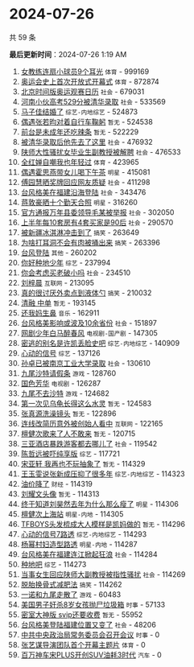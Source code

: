 # 2024-07-26

共 59 条


<!-- BEGIN -->

**最后更新时间**：2024-07-26 1:19 AM
1. [女教练连扇小球员9个耳光](https://m.weibo.cn/search?containerid=100103type%3D1%26t%3D10%26q%3D%23%E5%A5%B3%E6%95%99%E7%BB%83%E8%BF%9E%E6%89%87%E5%B0%8F%E7%90%83%E5%91%989%E4%B8%AA%E8%80%B3%E5%85%89%23&stream_entry_id=31&isnewpage=1&extparam=seat%3D1%26flag%3D2%26filter_type%3Drealtimehot%26c_type%3D31%26lcate%3D5001%26band_rank%3D1%26realpos%3D1%26dgr%3D0%26pos%3D0%26stream_entry_id%3D31%26cate%3D5001%26q%3D%2523%25E5%25A5%25B3%25E6%2595%2599%25E7%25BB%2583%25E8%25BF%259E%25E6%2589%2587%25E5%25B0%258F%25E7%2590%2583%25E5%2591%25989%25E4%25B8%25AA%25E8%2580%25B3%25E5%2585%2589%2523%26display_time%3D1721924786%26pre_seqid%3D172192478695102318175) `体育` - 999169
2. [奥运会史上首次开放式开幕式](https://m.weibo.cn/search?containerid=100103type%3D1%26t%3D10%26q%3D%23%E5%A5%A5%E8%BF%90%E4%BC%9A%E5%8F%B2%E4%B8%8A%E9%A6%96%E6%AC%A1%E5%BC%80%E6%94%BE%E5%BC%8F%E5%BC%80%E5%B9%95%E5%BC%8F%23&stream_entry_id=31&isnewpage=1&extparam=seat%3D1%26flag%3D1%26filter_type%3Drealtimehot%26c_type%3D31%26lcate%3D5001%26band_rank%3D2%26realpos%3D2%26dgr%3D0%26pos%3D1%26stream_entry_id%3D31%26cate%3D5001%26q%3D%2523%25E5%25A5%25A5%25E8%25BF%2590%25E4%25BC%259A%25E5%258F%25B2%25E4%25B8%258A%25E9%25A6%2596%25E6%25AC%25A1%25E5%25BC%2580%25E6%2594%25BE%25E5%25BC%258F%25E5%25BC%2580%25E5%25B9%2595%25E5%25BC%258F%2523%26display_time%3D1721924786%26pre_seqid%3D172192478695102318175) `体育` - 872874
3. [北京时间版奥运观赛日历](https://m.weibo.cn/search?containerid=100103type%3D1%26t%3D10%26q%3D%23%E5%8C%97%E4%BA%AC%E6%97%B6%E9%97%B4%E7%89%88%E5%A5%A5%E8%BF%90%E8%A7%82%E8%B5%9B%E6%97%A5%E5%8E%86%23&stream_entry_id=31&isnewpage=1&extparam=seat%3D1%26flag%3D0%26filter_type%3Drealtimehot%26c_type%3D31%26lcate%3D5001%26band_rank%3D3%26realpos%3D3%26dgr%3D0%26pos%3D2%26stream_entry_id%3D31%26cate%3D5001%26q%3D%2523%25E5%258C%2597%25E4%25BA%25AC%25E6%2597%25B6%25E9%2597%25B4%25E7%2589%2588%25E5%25A5%25A5%25E8%25BF%2590%25E8%25A7%2582%25E8%25B5%259B%25E6%2597%25A5%25E5%258E%2586%2523%26display_time%3D1721924786%26pre_seqid%3D172192478695102318175) `社会` - 679031
4. [河南小伙高考529分被清华录取](https://m.weibo.cn/search?containerid=100103type%3D1%26t%3D10%26q%3D%23%E6%B2%B3%E5%8D%97%E5%B0%8F%E4%BC%99%E9%AB%98%E8%80%83529%E5%88%86%E8%A2%AB%E6%B8%85%E5%8D%8E%E5%BD%95%E5%8F%96%23&stream_entry_id=31&isnewpage=1&extparam=seat%3D1%26flag%3D32768%26filter_type%3Drealtimehot%26c_type%3D31%26lcate%3D5001%26band_rank%3D4%26realpos%3D4%26dgr%3D0%26pos%3D4%26stream_entry_id%3D31%26cate%3D5001%26q%3D%2523%25E6%25B2%25B3%25E5%258D%2597%25E5%25B0%258F%25E4%25BC%2599%25E9%25AB%2598%25E8%2580%2583529%25E5%2588%2586%25E8%25A2%25AB%25E6%25B8%2585%25E5%258D%258E%25E5%25BD%2595%25E5%258F%2596%2523%26display_time%3D1721924786%26pre_seqid%3D172192478695102318175) `社会` - 533569
5. [马子佳结婚了](https://m.weibo.cn/search?containerid=100103type%3D1%26t%3D10%26q%3D%23%E9%A9%AC%E5%AD%90%E4%BD%B3%E7%BB%93%E5%A9%9A%E4%BA%86%23&stream_entry_id=31&isnewpage=1&extparam=seat%3D1%26flag%3D2%26filter_type%3Drealtimehot%26c_type%3D31%26lcate%3D5001%26band_rank%3D5%26realpos%3D5%26dgr%3D0%26pos%3D5%26stream_entry_id%3D31%26cate%3D5001%26q%3D%2523%25E9%25A9%25AC%25E5%25AD%2590%25E4%25BD%25B3%25E7%25BB%2593%25E5%25A9%259A%25E4%25BA%2586%2523%26display_time%3D1721924786%26pre_seqid%3D172192478695102318175) `综艺-内地综艺` - 524873
6. [偶遇张若昀对着自行车鞠躬](https://m.weibo.cn/search?containerid=100103type%3D1%26t%3D10%26q%3D%E5%81%B6%E9%81%87%E5%BC%A0%E8%8B%A5%E6%98%80%E5%AF%B9%E7%9D%80%E8%87%AA%E8%A1%8C%E8%BD%A6%E9%9E%A0%E8%BA%AC&stream_entry_id=31&isnewpage=1&extparam=seat%3D1%26flag%3D2%26filter_type%3Drealtimehot%26c_type%3D31%26lcate%3D5001%26band_rank%3D6%26realpos%3D6%26dgr%3D0%26pos%3D6%26stream_entry_id%3D31%26cate%3D5001%26q%3D%25E5%2581%25B6%25E9%2581%2587%25E5%25BC%25A0%25E8%258B%25A5%25E6%2598%2580%25E5%25AF%25B9%25E7%259D%2580%25E8%2587%25AA%25E8%25A1%258C%25E8%25BD%25A6%25E9%259E%25A0%25E8%25BA%25AC%26display_time%3D1721924786%26pre_seqid%3D172192478695102318175) `暂无` - 524538
7. [前台是未成年还吃辣条](https://m.weibo.cn/search?containerid=100103type%3D1%26t%3D10%26q%3D%E5%89%8D%E5%8F%B0%E6%98%AF%E6%9C%AA%E6%88%90%E5%B9%B4%E8%BF%98%E5%90%83%E8%BE%A3%E6%9D%A1&stream_entry_id=31&isnewpage=1&extparam=seat%3D1%26flag%3D2%26filter_type%3Drealtimehot%26c_type%3D31%26lcate%3D5001%26band_rank%3D7%26realpos%3D7%26dgr%3D0%26pos%3D7%26stream_entry_id%3D31%26cate%3D5001%26q%3D%25E5%2589%258D%25E5%258F%25B0%25E6%2598%25AF%25E6%259C%25AA%25E6%2588%2590%25E5%25B9%25B4%25E8%25BF%2598%25E5%2590%2583%25E8%25BE%25A3%25E6%259D%25A1%26display_time%3D1721924786%26pre_seqid%3D172192478695102318175) `暂无` - 522229
8. [被清华录取后他先去了这里](https://m.weibo.cn/search?containerid=100103type%3D1%26t%3D10%26q%3D%23%E8%A2%AB%E6%B8%85%E5%8D%8E%E5%BD%95%E5%8F%96%E5%90%8E%E4%BB%96%E5%85%88%E5%8E%BB%E4%BA%86%E8%BF%99%E9%87%8C%23&stream_entry_id=31&isnewpage=1&extparam=seat%3D1%26flag%3D0%26filter_type%3Drealtimehot%26c_type%3D31%26lcate%3D5001%26band_rank%3D8%26realpos%3D8%26dgr%3D0%26pos%3D8%26stream_entry_id%3D31%26cate%3D5001%26q%3D%2523%25E8%25A2%25AB%25E6%25B8%2585%25E5%258D%258E%25E5%25BD%2595%25E5%258F%2596%25E5%2590%258E%25E4%25BB%2596%25E5%2585%2588%25E5%258E%25BB%25E4%25BA%2586%25E8%25BF%2599%25E9%2587%258C%2523%26display_time%3D1721924786%26pre_seqid%3D172192478695102318175) `社会` - 476932
9. [陕师大性骚扰女毕业生副教授被解聘](https://m.weibo.cn/search?containerid=100103type%3D1%26t%3D10%26q%3D%23%E9%99%95%E5%B8%88%E5%A4%A7%E6%80%A7%E9%AA%9A%E6%89%B0%E5%A5%B3%E6%AF%95%E4%B8%9A%E7%94%9F%E5%89%AF%E6%95%99%E6%8E%88%E8%A2%AB%E8%A7%A3%E8%81%98%23&stream_entry_id=31&isnewpage=1&extparam=seat%3D1%26flag%3D1%26filter_type%3Drealtimehot%26c_type%3D31%26lcate%3D5001%26band_rank%3D10%26realpos%3D10%26dgr%3D0%26pos%3D10%26stream_entry_id%3D31%26cate%3D5001%26q%3D%2523%25E9%2599%2595%25E5%25B8%2588%25E5%25A4%25A7%25E6%2580%25A7%25E9%25AA%259A%25E6%2589%25B0%25E5%25A5%25B3%25E6%25AF%2595%25E4%25B8%259A%25E7%2594%259F%25E5%2589%25AF%25E6%2595%2599%25E6%258E%2588%25E8%25A2%25AB%25E8%25A7%25A3%25E8%2581%2598%2523%26display_time%3D1721924786%26pre_seqid%3D172192478695102318175) `社会` - 476533
10. [全红婵自嘲我也年轻过](https://m.weibo.cn/search?containerid=100103type%3D1%26t%3D10%26q%3D%23%E5%85%A8%E7%BA%A2%E5%A9%B5%E8%87%AA%E5%98%B2%E6%88%91%E4%B9%9F%E5%B9%B4%E8%BD%BB%E8%BF%87%23&stream_entry_id=31&isnewpage=1&extparam=seat%3D1%26flag%3D1%26filter_type%3Drealtimehot%26c_type%3D31%26lcate%3D5001%26band_rank%3D22%26realpos%3D22%26dgr%3D0%26pos%3D22%26stream_entry_id%3D31%26cate%3D5001%26q%3D%2523%25E5%2585%25A8%25E7%25BA%25A2%25E5%25A9%25B5%25E8%2587%25AA%25E5%2598%25B2%25E6%2588%2591%25E4%25B9%259F%25E5%25B9%25B4%25E8%25BD%25BB%25E8%25BF%2587%2523%26display_time%3D1721924786%26pre_seqid%3D172192478695102318175) `体育` - 423965
11. [偶遇霍思燕带女儿喝下午茶](https://m.weibo.cn/search?containerid=100103type%3D1%26t%3D10%26q%3D%23%E5%81%B6%E9%81%87%E9%9C%8D%E6%80%9D%E7%87%95%E5%B8%A6%E5%A5%B3%E5%84%BF%E5%96%9D%E4%B8%8B%E5%8D%88%E8%8C%B6%23&stream_entry_id=31&isnewpage=1&extparam=seat%3D1%26flag%3D2%26filter_type%3Drealtimehot%26c_type%3D31%26lcate%3D5001%26band_rank%3D9%26realpos%3D9%26dgr%3D0%26pos%3D9%26stream_entry_id%3D31%26cate%3D5001%26q%3D%2523%25E5%2581%25B6%25E9%2581%2587%25E9%259C%258D%25E6%2580%259D%25E7%2587%2595%25E5%25B8%25A6%25E5%25A5%25B3%25E5%2584%25BF%25E5%2596%259D%25E4%25B8%258B%25E5%258D%2588%25E8%258C%25B6%2523%26display_time%3D1721924786%26pre_seqid%3D172192478695102318175) `明星` - 415081
12. [傅园慧晒奖牌回应网友质疑](https://m.weibo.cn/search?containerid=100103type%3D1%26t%3D10%26q%3D%23%E5%82%85%E5%9B%AD%E6%85%A7%E6%99%92%E5%A5%96%E7%89%8C%E5%9B%9E%E5%BA%94%E7%BD%91%E5%8F%8B%E8%B4%A8%E7%96%91%23&stream_entry_id=31&isnewpage=1&extparam=seat%3D1%26flag%3D1%26filter_type%3Drealtimehot%26c_type%3D31%26lcate%3D5001%26band_rank%3D11%26realpos%3D11%26dgr%3D0%26pos%3D11%26stream_entry_id%3D31%26cate%3D5001%26q%3D%2523%25E5%2582%2585%25E5%259B%25AD%25E6%2585%25A7%25E6%2599%2592%25E5%25A5%2596%25E7%2589%258C%25E5%259B%259E%25E5%25BA%2594%25E7%25BD%2591%25E5%258F%258B%25E8%25B4%25A8%25E7%2596%2591%2523%26display_time%3D1721924786%26pre_seqid%3D172192478695102318175) `社会` - 411298
13. [台风格美在福建沿海登陆](https://m.weibo.cn/search?containerid=100103type%3D1%26t%3D10%26q%3D%23%E5%8F%B0%E9%A3%8E%E6%A0%BC%E7%BE%8E%E5%9C%A8%E7%A6%8F%E5%BB%BA%E6%B2%BF%E6%B5%B7%E7%99%BB%E9%99%86%23&stream_entry_id=31&isnewpage=1&extparam=seat%3D1%26flag%3D0%26filter_type%3Drealtimehot%26c_type%3D31%26lcate%3D5001%26band_rank%3D12%26realpos%3D12%26dgr%3D0%26pos%3D12%26stream_entry_id%3D31%26cate%3D5001%26q%3D%2523%25E5%258F%25B0%25E9%25A3%258E%25E6%25A0%25BC%25E7%25BE%258E%25E5%259C%25A8%25E7%25A6%258F%25E5%25BB%25BA%25E6%25B2%25BF%25E6%25B5%25B7%25E7%2599%25BB%25E9%2599%2586%2523%26display_time%3D1721924786%26pre_seqid%3D172192478695102318175) `社会` - 343476
14. [蒋敦豪晒十个勤天合照](https://m.weibo.cn/search?containerid=100103type%3D1%26t%3D10%26q%3D%23%E8%92%8B%E6%95%A6%E8%B1%AA%E6%99%92%E5%8D%81%E4%B8%AA%E5%8B%A4%E5%A4%A9%E5%90%88%E7%85%A7%23&stream_entry_id=31&isnewpage=1&extparam=seat%3D1%26flag%3D1%26filter_type%3Drealtimehot%26c_type%3D31%26lcate%3D5001%26band_rank%3D13%26realpos%3D13%26dgr%3D0%26pos%3D13%26stream_entry_id%3D31%26cate%3D5001%26q%3D%2523%25E8%2592%258B%25E6%2595%25A6%25E8%25B1%25AA%25E6%2599%2592%25E5%258D%2581%25E4%25B8%25AA%25E5%258B%25A4%25E5%25A4%25A9%25E5%2590%2588%25E7%2585%25A7%2523%26display_time%3D1721924786%26pre_seqid%3D172192478695102318175) `明星` - 316260
15. [官方通报万年县委领导毛某被举报](https://m.weibo.cn/search?containerid=100103type%3D1%26t%3D10%26q%3D%23%E5%AE%98%E6%96%B9%E9%80%9A%E6%8A%A5%E4%B8%87%E5%B9%B4%E5%8E%BF%E5%A7%94%E9%A2%86%E5%AF%BC%E6%AF%9B%E6%9F%90%E8%A2%AB%E4%B8%BE%E6%8A%A5%23&stream_entry_id=31&isnewpage=1&extparam=seat%3D1%26flag%3D1%26filter_type%3Drealtimehot%26c_type%3D31%26lcate%3D5001%26band_rank%3D19%26realpos%3D19%26dgr%3D0%26pos%3D19%26stream_entry_id%3D31%26cate%3D5001%26q%3D%2523%25E5%25AE%2598%25E6%2596%25B9%25E9%2580%259A%25E6%258A%25A5%25E4%25B8%2587%25E5%25B9%25B4%25E5%258E%25BF%25E5%25A7%2594%25E9%25A2%2586%25E5%25AF%25BC%25E6%25AF%259B%25E6%259F%2590%25E8%25A2%25AB%25E4%25B8%25BE%25E6%258A%25A5%2523%26display_time%3D1721924786%26pre_seqid%3D172192478695102318175) `社会` - 302050
16. [上半年每10套房有4套买家是90后](https://m.weibo.cn/search?containerid=100103type%3D1%26t%3D10%26q%3D%23%E4%B8%8A%E5%8D%8A%E5%B9%B4%E6%AF%8F10%E5%A5%97%E6%88%BF%E6%9C%894%E5%A5%97%E4%B9%B0%E5%AE%B6%E6%98%AF90%E5%90%8E%23&stream_entry_id=31&isnewpage=1&extparam=seat%3D1%26flag%3D0%26filter_type%3Drealtimehot%26c_type%3D31%26lcate%3D5001%26band_rank%3D14%26realpos%3D14%26dgr%3D0%26pos%3D14%26stream_entry_id%3D31%26cate%3D5001%26q%3D%2523%25E4%25B8%258A%25E5%258D%258A%25E5%25B9%25B4%25E6%25AF%258F10%25E5%25A5%2597%25E6%2588%25BF%25E6%259C%25894%25E5%25A5%2597%25E4%25B9%25B0%25E5%25AE%25B6%25E6%2598%25AF90%25E5%2590%258E%2523%26display_time%3D1721924786%26pre_seqid%3D172192478695102318175) `社会` - 290570
17. [被新疆冰淇淋冲击到了](https://m.weibo.cn/search?containerid=100103type%3D1%26t%3D10%26q%3D%23%E8%A2%AB%E6%96%B0%E7%96%86%E5%86%B0%E6%B7%87%E6%B7%8B%E5%86%B2%E5%87%BB%E5%88%B0%E4%BA%86%23&stream_entry_id=31&isnewpage=1&extparam=seat%3D1%26flag%3D1%26filter_type%3Drealtimehot%26c_type%3D31%26lcate%3D5001%26band_rank%3D15%26realpos%3D15%26dgr%3D0%26pos%3D15%26stream_entry_id%3D31%26cate%3D5001%26q%3D%2523%25E8%25A2%25AB%25E6%2596%25B0%25E7%2596%2586%25E5%2586%25B0%25E6%25B7%2587%25E6%25B7%258B%25E5%2586%25B2%25E5%2587%25BB%25E5%2588%25B0%25E4%25BA%2586%2523%26display_time%3D1721924786%26pre_seqid%3D172192478695102318175) `搞笑` - 263649
18. [为啥打耳洞不会有肉被捅出来](https://m.weibo.cn/search?containerid=100103type%3D1%26t%3D10%26q%3D%23%E4%B8%BA%E5%95%A5%E6%89%93%E8%80%B3%E6%B4%9E%E4%B8%8D%E4%BC%9A%E6%9C%89%E8%82%89%E8%A2%AB%E6%8D%85%E5%87%BA%E6%9D%A5%23&stream_entry_id=31&isnewpage=1&extparam=seat%3D1%26flag%3D0%26filter_type%3Drealtimehot%26c_type%3D31%26lcate%3D5001%26band_rank%3D16%26realpos%3D16%26dgr%3D0%26pos%3D16%26stream_entry_id%3D31%26cate%3D5001%26q%3D%2523%25E4%25B8%25BA%25E5%2595%25A5%25E6%2589%2593%25E8%2580%25B3%25E6%25B4%259E%25E4%25B8%258D%25E4%25BC%259A%25E6%259C%2589%25E8%2582%2589%25E8%25A2%25AB%25E6%258D%2585%25E5%2587%25BA%25E6%259D%25A5%2523%26display_time%3D1721924786%26pre_seqid%3D172192478695102318175) `搞笑` - 263396
19. [台风登陆](https://m.weibo.cn/search?containerid=100103type%3D1%26t%3D10%26q%3D%E5%8F%B0%E9%A3%8E%E7%99%BB%E9%99%86&stream_entry_id=31&isnewpage=1&extparam=seat%3D1%26flag%3D0%26filter_type%3Drealtimehot%26c_type%3D31%26lcate%3D5001%26band_rank%3D17%26realpos%3D17%26dgr%3D0%26pos%3D17%26stream_entry_id%3D31%26cate%3D5001%26q%3D%25E5%258F%25B0%25E9%25A3%258E%25E7%2599%25BB%25E9%2599%2586%26display_time%3D1721924786%26pre_seqid%3D172192478695102318175) `其他` - 260202
20. [你好种地少年](https://m.weibo.cn/search?containerid=100103type%3D1%26t%3D10%26q%3D%23%E4%BD%A0%E5%A5%BD%E7%A7%8D%E5%9C%B0%E5%B0%91%E5%B9%B4%23&stream_entry_id=31&isnewpage=1&extparam=seat%3D1%26flag%3D0%26filter_type%3Drealtimehot%26c_type%3D31%26lcate%3D5001%26band_rank%3D18%26realpos%3D18%26dgr%3D0%26pos%3D18%26stream_entry_id%3D31%26cate%3D5001%26q%3D%2523%25E4%25BD%25A0%25E5%25A5%25BD%25E7%25A7%258D%25E5%259C%25B0%25E5%25B0%2591%25E5%25B9%25B4%2523%26display_time%3D1721924786%26pre_seqid%3D172192478695102318175) `综艺` - 237994
21. [你会考虑买老破小吗](https://m.weibo.cn/search?containerid=100103type%3D1%26t%3D10%26q%3D%23%E4%BD%A0%E4%BC%9A%E8%80%83%E8%99%91%E4%B9%B0%E8%80%81%E7%A0%B4%E5%B0%8F%E5%90%97%23&stream_entry_id=31&isnewpage=1&extparam=seat%3D1%26flag%3D1%26filter_type%3Drealtimehot%26c_type%3D31%26lcate%3D5001%26cate%3D5001%26band_rank%3D10%26dgr%3D0%26pos%3D10%26stream_entry_id%3D31%26realpos%3D10%26q%3D%2523%25E4%25BD%25A0%25E4%25BC%259A%25E8%2580%2583%25E8%2599%2591%25E4%25B9%25B0%25E8%2580%2581%25E7%25A0%25B4%25E5%25B0%258F%25E5%2590%2597%2523%26display_time%3D1721927955%26pre_seqid%3D172192795546703056225) `社会` - 234510
22. [刘梓晨](https://m.weibo.cn/search?containerid=100103type%3D1%26t%3D10%26q%3D%E5%88%98%E6%A2%93%E6%99%A8&stream_entry_id=31&isnewpage=1&extparam=seat%3D1%26flag%3D0%26filter_type%3Drealtimehot%26c_type%3D31%26lcate%3D5001%26band_rank%3D20%26realpos%3D20%26dgr%3D0%26pos%3D20%26stream_entry_id%3D31%26cate%3D5001%26q%3D%25E5%2588%2598%25E6%25A2%2593%25E6%2599%25A8%26display_time%3D1721924786%26pre_seqid%3D172192478695102318175) `互联网` - 213095
23. [真的很讨厌外卖点到液体勺](https://m.weibo.cn/search?containerid=100103type%3D1%26t%3D10%26q%3D%23%E7%9C%9F%E7%9A%84%E5%BE%88%E8%AE%A8%E5%8E%8C%E5%A4%96%E5%8D%96%E7%82%B9%E5%88%B0%E6%B6%B2%E4%BD%93%E5%8B%BA%23&stream_entry_id=31&isnewpage=1&extparam=seat%3D1%26flag%3D0%26filter_type%3Drealtimehot%26c_type%3D31%26lcate%3D5001%26band_rank%3D21%26realpos%3D21%26dgr%3D0%26pos%3D21%26stream_entry_id%3D31%26cate%3D5001%26q%3D%2523%25E7%259C%259F%25E7%259A%2584%25E5%25BE%2588%25E8%25AE%25A8%25E5%258E%258C%25E5%25A4%2596%25E5%258D%2596%25E7%2582%25B9%25E5%2588%25B0%25E6%25B6%25B2%25E4%25BD%2593%25E5%258B%25BA%2523%26display_time%3D1721924786%26pre_seqid%3D172192478695102318175) `搞笑` - 210032
24. [清融 中单](https://m.weibo.cn/search?containerid=100103type%3D1%26t%3D10%26q%3D%E6%B8%85%E8%9E%8D+%E4%B8%AD%E5%8D%95&stream_entry_id=31&isnewpage=1&extparam=seat%3D1%26flag%3D0%26filter_type%3Drealtimehot%26c_type%3D31%26lcate%3D5001%26band_rank%3D23%26realpos%3D23%26dgr%3D0%26pos%3D23%26stream_entry_id%3D31%26cate%3D5001%26q%3D%25E6%25B8%2585%25E8%259E%258D%2520%25E4%25B8%25AD%25E5%258D%2595%26display_time%3D1721924786%26pre_seqid%3D172192478695102318175) `暂无` - 193145
25. [还我妈生鼻](https://m.weibo.cn/search?containerid=100103type%3D1%26t%3D10%26q%3D%23%E8%BF%98%E6%88%91%E5%A6%88%E7%94%9F%E9%BC%BB%23&stream_entry_id=31&isnewpage=1&extparam=seat%3D1%26flag%3D0%26filter_type%3Drealtimehot%26c_type%3D31%26lcate%3D5001%26band_rank%3D24%26realpos%3D24%26dgr%3D0%26pos%3D24%26stream_entry_id%3D31%26cate%3D5001%26q%3D%2523%25E8%25BF%2598%25E6%2588%2591%25E5%25A6%2588%25E7%2594%259F%25E9%25BC%25BB%2523%26display_time%3D1721924786%26pre_seqid%3D172192478695102318175) `音乐` - 162911
26. [台风格美影响或波及10余省份](https://m.weibo.cn/search?containerid=100103type%3D1%26t%3D10%26q%3D%23%E5%8F%B0%E9%A3%8E%E6%A0%BC%E7%BE%8E%E5%BD%B1%E5%93%8D%E6%88%96%E6%B3%A2%E5%8F%8A10%E4%BD%99%E7%9C%81%E4%BB%BD%23&stream_entry_id=31&isnewpage=1&extparam=seat%3D1%26flag%3D0%26filter_type%3Drealtimehot%26c_type%3D31%26lcate%3D5001%26band_rank%3D25%26realpos%3D25%26dgr%3D0%26pos%3D25%26stream_entry_id%3D31%26cate%3D5001%26q%3D%2523%25E5%258F%25B0%25E9%25A3%258E%25E6%25A0%25BC%25E7%25BE%258E%25E5%25BD%25B1%25E5%2593%258D%25E6%2588%2596%25E6%25B3%25A2%25E5%258F%258A10%25E4%25BD%2599%25E7%259C%2581%25E4%25BB%25BD%2523%26display_time%3D1721924786%26pre_seqid%3D172192478695102318175) `社会` - 151897
27. [网剧少年白马醉春风](https://m.weibo.cn/search?containerid=100103type%3D1%26t%3D10%26q%3D%E7%BD%91%E5%89%A7%E5%B0%91%E5%B9%B4%E7%99%BD%E9%A9%AC%E9%86%89%E6%98%A5%E9%A3%8E&stream_entry_id=31&isnewpage=1&extparam=seat%3D1%26flag%3D1%26filter_type%3Drealtimehot%26c_type%3D31%26lcate%3D5001%26band_rank%3D26%26realpos%3D26%26dgr%3D0%26pos%3D26%26stream_entry_id%3D31%26cate%3D5001%26q%3D%25E7%25BD%2591%25E5%2589%25A7%25E5%25B0%2591%25E5%25B9%25B4%25E7%2599%25BD%25E9%25A9%25AC%25E9%2586%2589%25E6%2598%25A5%25E9%25A3%258E%26display_time%3D1721924786%26pre_seqid%3D172192478695102318175) `电视剧-国产剧` - 147305
28. [密逃的别名是许凯丢脸史吧](https://m.weibo.cn/search?containerid=100103type%3D1%26t%3D10%26q%3D%23%E5%AF%86%E9%80%83%E7%9A%84%E5%88%AB%E5%90%8D%E6%98%AF%E8%AE%B8%E5%87%AF%E4%B8%A2%E8%84%B8%E5%8F%B2%E5%90%A7%23&stream_entry_id=31&isnewpage=1&extparam=seat%3D1%26flag%3D1%26filter_type%3Drealtimehot%26c_type%3D31%26lcate%3D5001%26band_rank%3D27%26realpos%3D27%26dgr%3D0%26pos%3D27%26stream_entry_id%3D31%26cate%3D5001%26q%3D%2523%25E5%25AF%2586%25E9%2580%2583%25E7%259A%2584%25E5%2588%25AB%25E5%2590%258D%25E6%2598%25AF%25E8%25AE%25B8%25E5%2587%25AF%25E4%25B8%25A2%25E8%2584%25B8%25E5%258F%25B2%25E5%2590%25A7%2523%26display_time%3D1721924786%26pre_seqid%3D172192478695102318175) `综艺-内地综艺` - 140909
29. [心动的信号](https://m.weibo.cn/search?containerid=100103type%3D1%26t%3D10%26q%3D%E5%BF%83%E5%8A%A8%E7%9A%84%E4%BF%A1%E5%8F%B7&stream_entry_id=31&isnewpage=1&extparam=seat%3D1%26flag%3D0%26filter_type%3Drealtimehot%26c_type%3D31%26lcate%3D5001%26band_rank%3D28%26realpos%3D28%26dgr%3D0%26pos%3D28%26stream_entry_id%3D31%26cate%3D5001%26q%3D%25E5%25BF%2583%25E5%258A%25A8%25E7%259A%2584%25E4%25BF%25A1%25E5%258F%25B7%26display_time%3D1721924786%26pre_seqid%3D172192478695102318175) `综艺` - 137126
30. [孙卓已被南京工业大学录取](https://m.weibo.cn/search?containerid=100103type%3D1%26t%3D10%26q%3D%23%E5%AD%99%E5%8D%93%E5%B7%B2%E8%A2%AB%E5%8D%97%E4%BA%AC%E5%B7%A5%E4%B8%9A%E5%A4%A7%E5%AD%A6%E5%BD%95%E5%8F%96%23&stream_entry_id=31&isnewpage=1&extparam=seat%3D1%26flag%3D0%26filter_type%3Drealtimehot%26c_type%3D31%26lcate%3D5001%26band_rank%3D29%26realpos%3D29%26dgr%3D0%26pos%3D29%26stream_entry_id%3D31%26cate%3D5001%26q%3D%2523%25E5%25AD%2599%25E5%258D%2593%25E5%25B7%25B2%25E8%25A2%25AB%25E5%258D%2597%25E4%25BA%25AC%25E5%25B7%25A5%25E4%25B8%259A%25E5%25A4%25A7%25E5%25AD%25A6%25E5%25BD%2595%25E5%258F%2596%2523%26display_time%3D1721924786%26pre_seqid%3D172192478695102318175) `社会` - 130610
31. [九尾沙特请假条](https://m.weibo.cn/search?containerid=100103type%3D1%26t%3D10%26q%3D%E4%B9%9D%E5%B0%BE%E6%B2%99%E7%89%B9%E8%AF%B7%E5%81%87%E6%9D%A1&stream_entry_id=31&isnewpage=1&extparam=seat%3D1%26flag%3D0%26filter_type%3Drealtimehot%26c_type%3D31%26lcate%3D5001%26band_rank%3D30%26realpos%3D30%26dgr%3D0%26pos%3D30%26stream_entry_id%3D31%26cate%3D5001%26q%3D%25E4%25B9%259D%25E5%25B0%25BE%25E6%25B2%2599%25E7%2589%25B9%25E8%25AF%25B7%25E5%2581%2587%25E6%259D%25A1%26display_time%3D1721924786%26pre_seqid%3D172192478695102318175) `游戏` - 128760
32. [国色芳华](https://m.weibo.cn/search?containerid=100103type%3D1%26t%3D10%26q%3D%E5%9B%BD%E8%89%B2%E8%8A%B3%E5%8D%8E&stream_entry_id=31&isnewpage=1&extparam=seat%3D1%26flag%3D1%26filter_type%3Drealtimehot%26c_type%3D31%26lcate%3D5001%26band_rank%3D31%26realpos%3D31%26dgr%3D0%26pos%3D31%26stream_entry_id%3D31%26cate%3D5001%26q%3D%25E5%259B%25BD%25E8%2589%25B2%25E8%258A%25B3%25E5%258D%258E%26display_time%3D1721924786%26pre_seqid%3D172192478695102318175) `电视剧` - 126287
33. [九尾不去沙特](https://m.weibo.cn/search?containerid=100103type%3D1%26t%3D10%26q%3D%23%E4%B9%9D%E5%B0%BE%E4%B8%8D%E5%8E%BB%E6%B2%99%E7%89%B9%23&stream_entry_id=31&isnewpage=1&extparam=seat%3D1%26flag%3D0%26filter_type%3Drealtimehot%26c_type%3D31%26lcate%3D5001%26band_rank%3D32%26realpos%3D32%26dgr%3D0%26pos%3D32%26stream_entry_id%3D31%26cate%3D5001%26q%3D%2523%25E4%25B9%259D%25E5%25B0%25BE%25E4%25B8%258D%25E5%258E%25BB%25E6%25B2%2599%25E7%2589%25B9%2523%26display_time%3D1721924786%26pre_seqid%3D172192478695102318175) `游戏` - 124682
34. [第一次见乌龟长得这么水灵](https://m.weibo.cn/search?containerid=100103type%3D1%26t%3D10%26q%3D%E7%AC%AC%E4%B8%80%E6%AC%A1%E8%A7%81%E4%B9%8C%E9%BE%9F%E9%95%BF%E5%BE%97%E8%BF%99%E4%B9%88%E6%B0%B4%E7%81%B5&stream_entry_id=31&isnewpage=1&extparam=seat%3D1%26flag%3D0%26filter_type%3Drealtimehot%26c_type%3D31%26lcate%3D5001%26band_rank%3D33%26realpos%3D33%26dgr%3D0%26pos%3D33%26stream_entry_id%3D31%26cate%3D5001%26q%3D%25E7%25AC%25AC%25E4%25B8%2580%25E6%25AC%25A1%25E8%25A7%2581%25E4%25B9%258C%25E9%25BE%259F%25E9%2595%25BF%25E5%25BE%2597%25E8%25BF%2599%25E4%25B9%2588%25E6%25B0%25B4%25E7%2581%25B5%26display_time%3D1721924786%26pre_seqid%3D172192478695102318175) `暂无` - 124583
35. [张真源洗澡镜头](https://m.weibo.cn/search?containerid=100103type%3D1%26t%3D10%26q%3D%E5%BC%A0%E7%9C%9F%E6%BA%90%E6%B4%97%E6%BE%A1%E9%95%9C%E5%A4%B4&stream_entry_id=31&isnewpage=1&extparam=seat%3D1%26flag%3D0%26filter_type%3Drealtimehot%26c_type%3D31%26lcate%3D5001%26band_rank%3D34%26realpos%3D34%26dgr%3D0%26pos%3D34%26stream_entry_id%3D31%26cate%3D5001%26q%3D%25E5%25BC%25A0%25E7%259C%259F%25E6%25BA%2590%25E6%25B4%2597%25E6%25BE%25A1%25E9%2595%259C%25E5%25A4%25B4%26display_time%3D1721924786%26pre_seqid%3D172192478695102318175) `暂无` - 122896
36. [连线改简历意外被创始人看中](https://m.weibo.cn/search?containerid=100103type%3D1%26t%3D10%26q%3D%23%E8%BF%9E%E7%BA%BF%E6%94%B9%E7%AE%80%E5%8E%86%E6%84%8F%E5%A4%96%E8%A2%AB%E5%88%9B%E5%A7%8B%E4%BA%BA%E7%9C%8B%E4%B8%AD%23&stream_entry_id=31&isnewpage=1&extparam=seat%3D1%26flag%3D0%26filter_type%3Drealtimehot%26c_type%3D31%26lcate%3D5001%26band_rank%3D35%26realpos%3D35%26dgr%3D0%26pos%3D35%26stream_entry_id%3D31%26cate%3D5001%26q%3D%2523%25E8%25BF%259E%25E7%25BA%25BF%25E6%2594%25B9%25E7%25AE%2580%25E5%258E%2586%25E6%2584%258F%25E5%25A4%2596%25E8%25A2%25AB%25E5%2588%259B%25E5%25A7%258B%25E4%25BA%25BA%25E7%259C%258B%25E4%25B8%25AD%2523%26display_time%3D1721924786%26pre_seqid%3D172192478695102318175) `互联网` - 122165
37. [檀健次歌来了人不敢来](https://m.weibo.cn/search?containerid=100103type%3D1%26t%3D10%26q%3D%E6%AA%80%E5%81%A5%E6%AC%A1%E6%AD%8C%E6%9D%A5%E4%BA%86%E4%BA%BA%E4%B8%8D%E6%95%A2%E6%9D%A5&stream_entry_id=31&isnewpage=1&extparam=seat%3D1%26flag%3D1%26filter_type%3Drealtimehot%26c_type%3D31%26lcate%3D5001%26band_rank%3D37%26realpos%3D37%26dgr%3D0%26pos%3D37%26stream_entry_id%3D31%26cate%3D5001%26q%3D%25E6%25AA%2580%25E5%2581%25A5%25E6%25AC%25A1%25E6%25AD%258C%25E6%259D%25A5%25E4%25BA%2586%25E4%25BA%25BA%25E4%25B8%258D%25E6%2595%25A2%25E6%259D%25A5%26display_time%3D1721924786%26pre_seqid%3D172192478695102318175) `暂无` - 120715
38. [三亚酒店暴跌游客都去哪儿了](https://m.weibo.cn/search?containerid=100103type%3D1%26t%3D10%26q%3D%23%E4%B8%89%E4%BA%9A%E9%85%92%E5%BA%97%E6%9A%B4%E8%B7%8C%E6%B8%B8%E5%AE%A2%E9%83%BD%E5%8E%BB%E5%93%AA%E5%84%BF%E4%BA%86%23&stream_entry_id=31&isnewpage=1&extparam=seat%3D1%26flag%3D1%26filter_type%3Drealtimehot%26c_type%3D31%26lcate%3D5001%26cate%3D5001%26band_rank%3D22%26dgr%3D0%26pos%3D22%26stream_entry_id%3D31%26realpos%3D22%26q%3D%2523%25E4%25B8%2589%25E4%25BA%259A%25E9%2585%2592%25E5%25BA%2597%25E6%259A%25B4%25E8%25B7%258C%25E6%25B8%25B8%25E5%25AE%25A2%25E9%2583%25BD%25E5%258E%25BB%25E5%2593%25AA%25E5%2584%25BF%25E4%25BA%2586%2523%26display_time%3D1721927955%26pre_seqid%3D172192795546703056225) `社会` - 119542
39. [陈哲远被吓纯享版](https://m.weibo.cn/search?containerid=100103type%3D1%26t%3D10%26q%3D%23%E9%99%88%E5%93%B2%E8%BF%9C%E8%A2%AB%E5%90%93%E7%BA%AF%E4%BA%AB%E7%89%88%23&stream_entry_id=31&isnewpage=1&extparam=seat%3D1%26flag%3D1%26filter_type%3Drealtimehot%26c_type%3D31%26lcate%3D5001%26band_rank%3D36%26realpos%3D36%26dgr%3D0%26pos%3D36%26stream_entry_id%3D31%26cate%3D5001%26q%3D%2523%25E9%2599%2588%25E5%2593%25B2%25E8%25BF%259C%25E8%25A2%25AB%25E5%2590%2593%25E7%25BA%25AF%25E4%25BA%25AB%25E7%2589%2588%2523%26display_time%3D1721924786%26pre_seqid%3D172192478695102318175) `综艺` - 117721
40. [宋亚轩 我再也不玩抽象了](https://m.weibo.cn/search?containerid=100103type%3D1%26t%3D10%26q%3D%E5%AE%8B%E4%BA%9A%E8%BD%A9+%E6%88%91%E5%86%8D%E4%B9%9F%E4%B8%8D%E7%8E%A9%E6%8A%BD%E8%B1%A1%E4%BA%86&stream_entry_id=31&isnewpage=1&extparam=seat%3D1%26flag%3D0%26filter_type%3Drealtimehot%26c_type%3D31%26lcate%3D5001%26band_rank%3D38%26realpos%3D38%26dgr%3D0%26pos%3D38%26stream_entry_id%3D31%26cate%3D5001%26q%3D%25E5%25AE%258B%25E4%25BA%259A%25E8%25BD%25A9%2520%25E6%2588%2591%25E5%2586%258D%25E4%25B9%259F%25E4%25B8%258D%25E7%258E%25A9%25E6%258A%25BD%25E8%25B1%25A1%25E4%25BA%2586%26display_time%3D1721924786%26pre_seqid%3D172192478695102318175) `暂无` - 114329
41. [王玉雯说张新成压抑了很多年](https://m.weibo.cn/search?containerid=100103type%3D1%26t%3D10%26q%3D%23%E7%8E%8B%E7%8E%89%E9%9B%AF%E8%AF%B4%E5%BC%A0%E6%96%B0%E6%88%90%E5%8E%8B%E6%8A%91%E4%BA%86%E5%BE%88%E5%A4%9A%E5%B9%B4%23&stream_entry_id=31&isnewpage=1&extparam=seat%3D1%26flag%3D0%26filter_type%3Drealtimehot%26c_type%3D31%26lcate%3D5001%26band_rank%3D39%26realpos%3D39%26dgr%3D0%26pos%3D39%26stream_entry_id%3D31%26cate%3D5001%26q%3D%2523%25E7%258E%258B%25E7%258E%2589%25E9%259B%25AF%25E8%25AF%25B4%25E5%25BC%25A0%25E6%2596%25B0%25E6%2588%2590%25E5%258E%258B%25E6%258A%2591%25E4%25BA%2586%25E5%25BE%2588%25E5%25A4%259A%25E5%25B9%25B4%2523%26display_time%3D1721924786%26pre_seqid%3D172192478695102318175) `综艺-内地综艺` - 114323
42. [油价降了](https://m.weibo.cn/search?containerid=100103type%3D1%26t%3D10%26q%3D%23%E6%B2%B9%E4%BB%B7%E9%99%8D%E4%BA%86%23&stream_entry_id=31&isnewpage=1&extparam=seat%3D1%26flag%3D0%26filter_type%3Drealtimehot%26c_type%3D31%26lcate%3D5001%26band_rank%3D40%26realpos%3D40%26dgr%3D0%26pos%3D40%26stream_entry_id%3D31%26cate%3D5001%26q%3D%2523%25E6%25B2%25B9%25E4%25BB%25B7%25E9%2599%258D%25E4%25BA%2586%2523%26display_time%3D1721924786%26pre_seqid%3D172192478695102318175) `财经` - 114319
43. [刘耀文头像](https://m.weibo.cn/search?containerid=100103type%3D1%26t%3D10%26q%3D%E5%88%98%E8%80%80%E6%96%87%E5%A4%B4%E5%83%8F&stream_entry_id=31&isnewpage=1&extparam=seat%3D1%26flag%3D0%26filter_type%3Drealtimehot%26c_type%3D31%26lcate%3D5001%26band_rank%3D41%26realpos%3D41%26dgr%3D0%26pos%3D41%26stream_entry_id%3D31%26cate%3D5001%26q%3D%25E5%2588%2598%25E8%2580%2580%25E6%2596%2587%25E5%25A4%25B4%25E5%2583%258F%26display_time%3D1721924786%26pre_seqid%3D172192478695102318175) `暂无` - 114313
44. [终于知道刘昊然去年为什么那么瘦了](https://m.weibo.cn/search?containerid=100103type%3D1%26t%3D10%26q%3D%23%E7%BB%88%E4%BA%8E%E7%9F%A5%E9%81%93%E5%88%98%E6%98%8A%E7%84%B6%E5%8E%BB%E5%B9%B4%E4%B8%BA%E4%BB%80%E4%B9%88%E9%82%A3%E4%B9%88%E7%98%A6%E4%BA%86%23&stream_entry_id=31&isnewpage=1&extparam=seat%3D1%26flag%3D0%26filter_type%3Drealtimehot%26c_type%3D31%26lcate%3D5001%26band_rank%3D42%26realpos%3D42%26dgr%3D0%26pos%3D42%26stream_entry_id%3D31%26cate%3D5001%26q%3D%2523%25E7%25BB%2588%25E4%25BA%258E%25E7%259F%25A5%25E9%2581%2593%25E5%2588%2598%25E6%2598%258A%25E7%2584%25B6%25E5%258E%25BB%25E5%25B9%25B4%25E4%25B8%25BA%25E4%25BB%2580%25E4%25B9%2588%25E9%2582%25A3%25E4%25B9%2588%25E7%2598%25A6%25E4%25BA%2586%2523%26display_time%3D1721924786%26pre_seqid%3D172192478695102318175) `明星` - 114306
45. [檀健次上海站](https://m.weibo.cn/search?containerid=100103type%3D1%26t%3D10%26q%3D%E6%AA%80%E5%81%A5%E6%AC%A1%E4%B8%8A%E6%B5%B7%E7%AB%99&stream_entry_id=31&isnewpage=1&extparam=seat%3D1%26flag%3D1%26filter_type%3Drealtimehot%26c_type%3D31%26lcate%3D5001%26band_rank%3D43%26realpos%3D43%26dgr%3D0%26pos%3D43%26stream_entry_id%3D31%26cate%3D5001%26q%3D%25E6%25AA%2580%25E5%2581%25A5%25E6%25AC%25A1%25E4%25B8%258A%25E6%25B5%25B7%25E7%25AB%2599%26display_time%3D1721924786%26pre_seqid%3D172192478695102318175) `明星-内地` - 114305
46. [TFBOYS头发梳成大人模样是凯妈做的](https://m.weibo.cn/search?containerid=100103type%3D1%26t%3D10%26q%3D%23TFBOYS%E5%A4%B4%E5%8F%91%E6%A2%B3%E6%88%90%E5%A4%A7%E4%BA%BA%E6%A8%A1%E6%A0%B7%E6%98%AF%E5%87%AF%E5%A6%88%E5%81%9A%E7%9A%84%23&stream_entry_id=31&isnewpage=1&extparam=seat%3D1%26flag%3D0%26filter_type%3Drealtimehot%26c_type%3D31%26lcate%3D5001%26band_rank%3D44%26realpos%3D44%26dgr%3D0%26pos%3D44%26stream_entry_id%3D31%26cate%3D5001%26q%3D%2523TFBOYS%25E5%25A4%25B4%25E5%258F%2591%25E6%25A2%25B3%25E6%2588%2590%25E5%25A4%25A7%25E4%25BA%25BA%25E6%25A8%25A1%25E6%25A0%25B7%25E6%2598%25AF%25E5%2587%25AF%25E5%25A6%2588%25E5%2581%259A%25E7%259A%2584%2523%26display_time%3D1721924786%26pre_seqid%3D172192478695102318175) `暂无` - 114296
47. [心动的信号7路透](https://m.weibo.cn/search?containerid=100103type%3D1%26t%3D10%26q%3D%23%E5%BF%83%E5%8A%A8%E7%9A%84%E4%BF%A1%E5%8F%B77%E8%B7%AF%E9%80%8F%23&stream_entry_id=31&isnewpage=1&extparam=seat%3D1%26flag%3D1%26filter_type%3Drealtimehot%26c_type%3D31%26lcate%3D5001%26band_rank%3D45%26realpos%3D45%26dgr%3D0%26pos%3D45%26stream_entry_id%3D31%26cate%3D5001%26q%3D%2523%25E5%25BF%2583%25E5%258A%25A8%25E7%259A%2584%25E4%25BF%25A1%25E5%258F%25B77%25E8%25B7%25AF%25E9%2580%258F%2523%26display_time%3D1721924786%26pre_seqid%3D172192478695102318175) `综艺-内地综艺` - 114293
48. [杨幂村妇造型路透](https://m.weibo.cn/search?containerid=100103type%3D1%26t%3D10%26q%3D%23%E6%9D%A8%E5%B9%82%E6%9D%91%E5%A6%87%E9%80%A0%E5%9E%8B%E8%B7%AF%E9%80%8F%23&stream_entry_id=31&isnewpage=1&extparam=seat%3D1%26flag%3D0%26filter_type%3Drealtimehot%26c_type%3D31%26lcate%3D5001%26band_rank%3D46%26realpos%3D46%26dgr%3D0%26pos%3D46%26stream_entry_id%3D31%26cate%3D5001%26q%3D%2523%25E6%259D%25A8%25E5%25B9%2582%25E6%259D%2591%25E5%25A6%2587%25E9%2580%25A0%25E5%259E%258B%25E8%25B7%25AF%25E9%2580%258F%2523%26display_time%3D1721924786%26pre_seqid%3D172192478695102318175) `明星-内地` - 114287
49. [台风格美在福建连江掀起狂浪](https://m.weibo.cn/search?containerid=100103type%3D1%26t%3D10%26q%3D%23%E5%8F%B0%E9%A3%8E%E6%A0%BC%E7%BE%8E%E5%9C%A8%E7%A6%8F%E5%BB%BA%E8%BF%9E%E6%B1%9F%E6%8E%80%E8%B5%B7%E7%8B%82%E6%B5%AA%23&stream_entry_id=31&isnewpage=1&extparam=seat%3D1%26flag%3D0%26filter_type%3Drealtimehot%26c_type%3D31%26lcate%3D5001%26band_rank%3D47%26realpos%3D47%26dgr%3D0%26pos%3D47%26stream_entry_id%3D31%26cate%3D5001%26q%3D%2523%25E5%258F%25B0%25E9%25A3%258E%25E6%25A0%25BC%25E7%25BE%258E%25E5%259C%25A8%25E7%25A6%258F%25E5%25BB%25BA%25E8%25BF%259E%25E6%25B1%259F%25E6%258E%2580%25E8%25B5%25B7%25E7%258B%2582%25E6%25B5%25AA%2523%26display_time%3D1721924786%26pre_seqid%3D172192478695102318175) `社会` - 114284
50. [种地吧](https://m.weibo.cn/search?containerid=100103type%3D1%26t%3D10%26q%3D%E7%A7%8D%E5%9C%B0%E5%90%A7&stream_entry_id=31&isnewpage=1&extparam=seat%3D1%26flag%3D0%26filter_type%3Drealtimehot%26c_type%3D31%26lcate%3D5001%26band_rank%3D48%26realpos%3D48%26dgr%3D0%26pos%3D48%26stream_entry_id%3D31%26cate%3D5001%26q%3D%25E7%25A7%258D%25E5%259C%25B0%25E5%2590%25A7%26display_time%3D1721924786%26pre_seqid%3D172192478695102318175) `综艺` - 114273
51. [当事女生回应陕师大副教授被指性骚扰](https://m.weibo.cn/search?containerid=100103type%3D1%26t%3D10%26q%3D%23%E5%BD%93%E4%BA%8B%E5%A5%B3%E7%94%9F%E5%9B%9E%E5%BA%94%E9%99%95%E5%B8%88%E5%A4%A7%E5%89%AF%E6%95%99%E6%8E%88%E8%A2%AB%E6%8C%87%E6%80%A7%E9%AA%9A%E6%89%B0%23&stream_entry_id=31&isnewpage=1&extparam=seat%3D1%26flag%3D1%26filter_type%3Drealtimehot%26c_type%3D31%26lcate%3D5001%26band_rank%3D49%26realpos%3D49%26dgr%3D0%26pos%3D49%26stream_entry_id%3D31%26cate%3D5001%26q%3D%2523%25E5%25BD%2593%25E4%25BA%258B%25E5%25A5%25B3%25E7%2594%259F%25E5%259B%259E%25E5%25BA%2594%25E9%2599%2595%25E5%25B8%2588%25E5%25A4%25A7%25E5%2589%25AF%25E6%2595%2599%25E6%258E%2588%25E8%25A2%25AB%25E6%258C%2587%25E6%2580%25A7%25E9%25AA%259A%25E6%2589%25B0%2523%26display_time%3D1721924786%26pre_seqid%3D172192478695102318175) `社会` - 114269
52. [脱胎换骨式减肥法](https://m.weibo.cn/search?containerid=100103type%3D1%26t%3D10%26q%3D%23%E8%84%B1%E8%83%8E%E6%8D%A2%E9%AA%A8%E5%BC%8F%E5%87%8F%E8%82%A5%E6%B3%95%23&stream_entry_id=31&isnewpage=1&extparam=seat%3D1%26flag%3D0%26filter_type%3Drealtimehot%26c_type%3D31%26lcate%3D5001%26band_rank%3D50%26realpos%3D50%26dgr%3D0%26pos%3D50%26stream_entry_id%3D31%26cate%3D5001%26q%3D%2523%25E8%2584%25B1%25E8%2583%258E%25E6%258D%25A2%25E9%25AA%25A8%25E5%25BC%258F%25E5%2587%258F%25E8%2582%25A5%25E6%25B3%2595%2523%26display_time%3D1721924786%26pre_seqid%3D172192478695102318175) `搞笑` - 114262
53. [一诺和九尾走散了](https://m.weibo.cn/search?containerid=100103type%3D1%26t%3D10%26q%3D%23%E4%B8%80%E8%AF%BA%E5%92%8C%E4%B9%9D%E5%B0%BE%E8%B5%B0%E6%95%A3%E4%BA%86%23&stream_entry_id=31&isnewpage=1&extparam=seat%3D1%26flag%3D1%26filter_type%3Drealtimehot%26c_type%3D31%26lcate%3D5001%26cate%3D5001%26band_rank%3D34%26dgr%3D0%26pos%3D34%26stream_entry_id%3D31%26realpos%3D34%26q%3D%2523%25E4%25B8%2580%25E8%25AF%25BA%25E5%2592%258C%25E4%25B9%259D%25E5%25B0%25BE%25E8%25B5%25B0%25E6%2595%25A3%25E4%25BA%2586%2523%26display_time%3D1721927955%26pre_seqid%3D172192795546703056225) `游戏` - 60483
54. [美国男子奸杀8岁女孩抛尸垃圾箱](https://m.weibo.cn/search?containerid=100103type%3D1%26t%3D10%26q%3D%23%E7%BE%8E%E5%9B%BD%E7%94%B7%E5%AD%90%E5%A5%B8%E6%9D%808%E5%B2%81%E5%A5%B3%E5%AD%A9%E6%8A%9B%E5%B0%B8%E5%9E%83%E5%9C%BE%E7%AE%B1%23&stream_entry_id=31&isnewpage=1&extparam=seat%3D1%26flag%3D0%26filter_type%3Drealtimehot%26c_type%3D31%26lcate%3D5001%26cate%3D5001%26band_rank%3D40%26dgr%3D0%26pos%3D40%26stream_entry_id%3D31%26realpos%3D40%26q%3D%2523%25E7%25BE%258E%25E5%259B%25BD%25E7%2594%25B7%25E5%25AD%2590%25E5%25A5%25B8%25E6%259D%25808%25E5%25B2%2581%25E5%25A5%25B3%25E5%25AD%25A9%25E6%258A%259B%25E5%25B0%25B8%25E5%259E%2583%25E5%259C%25BE%25E7%25AE%25B1%2523%26display_time%3D1721927955%26pre_seqid%3D172192795546703056225) `时事` - 57133
55. [密室大神版 svip还要收费](https://m.weibo.cn/search?containerid=100103type%3D1%26t%3D10%26q%3D%E5%AF%86%E5%AE%A4%E5%A4%A7%E7%A5%9E%E7%89%88+svip%E8%BF%98%E8%A6%81%E6%94%B6%E8%B4%B9&stream_entry_id=31&isnewpage=1&extparam=seat%3D1%26flag%3D0%26filter_type%3Drealtimehot%26c_type%3D31%26lcate%3D5001%26cate%3D5001%26band_rank%3D42%26dgr%3D0%26pos%3D42%26stream_entry_id%3D31%26realpos%3D42%26q%3D%25E5%25AF%2586%25E5%25AE%25A4%25E5%25A4%25A7%25E7%25A5%259E%25E7%2589%2588%2520svip%25E8%25BF%2598%25E8%25A6%2581%25E6%2594%25B6%25E8%25B4%25B9%26display_time%3D1721927955%26pre_seqid%3D172192795546703056225) `暂无` - 55952
56. [台风格美登陆福建位置又变了](https://m.weibo.cn/search?containerid=100103type%3D1%26t%3D10%26q%3D%23%E5%8F%B0%E9%A3%8E%E6%A0%BC%E7%BE%8E%E7%99%BB%E9%99%86%E7%A6%8F%E5%BB%BA%E4%BD%8D%E7%BD%AE%E5%8F%88%E5%8F%98%E4%BA%86%23&stream_entry_id=31&isnewpage=1&extparam=seat%3D1%26flag%3D0%26filter_type%3Drealtimehot%26c_type%3D31%26lcate%3D5001%26cate%3D5001%26band_rank%3D50%26dgr%3D0%26pos%3D50%26stream_entry_id%3D31%26realpos%3D50%26q%3D%2523%25E5%258F%25B0%25E9%25A3%258E%25E6%25A0%25BC%25E7%25BE%258E%25E7%2599%25BB%25E9%2599%2586%25E7%25A6%258F%25E5%25BB%25BA%25E4%25BD%258D%25E7%25BD%25AE%25E5%258F%2588%25E5%258F%2598%25E4%25BA%2586%2523%26display_time%3D1721927955%26pre_seqid%3D172192795546703056225) `社会` - 48206
57. [中共中央政治局常务委员会召开会议](https://m.weibo.cn/search?containerid=100103type%3D1%26t%3D10%26q%3D%23%E4%B8%AD%E5%85%B1%E4%B8%AD%E5%A4%AE%E6%94%BF%E6%B2%BB%E5%B1%80%E5%B8%B8%E5%8A%A1%E5%A7%94%E5%91%98%E4%BC%9A%E5%8F%AC%E5%BC%80%E4%BC%9A%E8%AE%AE%23&stream_entry_id=51&isnewpage=1&extparam=seat%3D1%26q%3D%2523%25E4%25B8%25AD%25E5%2585%25B1%25E4%25B8%25AD%25E5%25A4%25AE%25E6%2594%25BF%25E6%25B2%25BB%25E5%25B1%2580%25E5%25B8%25B8%25E5%258A%25A1%25E5%25A7%2594%25E5%2591%2598%25E4%25BC%259A%25E5%258F%25AC%25E5%25BC%2580%25E4%25BC%259A%25E8%25AE%25AE%2523%26filter_type%3Drealtimehot%26dgr%3D0%26pos%3D0%26stream_entry_id%3D51%26c_type%3D51%26cate%3D10103%26display_time%3D1721924786%26pre_seqid%3D172192478695102318175) `时事` - 0
58. [张艺谋导演团队首个开幕主题片](https://m.weibo.cn/search?containerid=100103type%3D1%26t%3D10%26q%3D%23%E5%BC%A0%E8%89%BA%E8%B0%8B%E5%AF%BC%E6%BC%94%E5%9B%A2%E9%98%9F%E9%A6%96%E4%B8%AA%E5%BC%80%E5%B9%95%E4%B8%BB%E9%A2%98%E7%89%87%23&stream_entry_id=31&isnewpage=1&extparam=seat%3D1%26topic_ad%3D1%26filter_type%3Drealtimehot%26c_type%3D31%26adid%3D247226%26lcate%3D5001%26q%3D%2523%25E5%25BC%25A0%25E8%2589%25BA%25E8%25B0%258B%25E5%25AF%25BC%25E6%25BC%2594%25E5%259B%25A2%25E9%2598%259F%25E9%25A6%2596%25E4%25B8%25AA%25E5%25BC%2580%25E5%25B9%2595%25E4%25B8%25BB%25E9%25A2%2598%25E7%2589%2587%2523%26pos%3D3%26dgr%3D0%26is_ad_pos%3D1%26stream_entry_id%3D31%26cate%3D5001%26band_rank%3D4%26display_time%3D1721924786%26pre_seqid%3D172192478695102318175) `体育` - 0
59. [百万神车宋PLUS开创SUV油耗3时代](https://m.weibo.cn/search?containerid=100103type%3D1%26t%3D10%26q%3D%23%E7%99%BE%E4%B8%87%E7%A5%9E%E8%BD%A6%E5%AE%8BPLUS%E5%BC%80%E5%88%9BSUV%E6%B2%B9%E8%80%973%E6%97%B6%E4%BB%A3%23&stream_entry_id=31&isnewpage=1&extparam=seat%3D1%26band_rank%3D4%26is_ad_pos%3D1%26filter_type%3Drealtimehot%26c_type%3D31%26adid%3D247118%26cate%3D5001%26lcate%3D5001%26dgr%3D0%26pos%3D3%26stream_entry_id%3D31%26topic_ad%3D1%26q%3D%2523%25E7%2599%25BE%25E4%25B8%2587%25E7%25A5%259E%25E8%25BD%25A6%25E5%25AE%258BPLUS%25E5%25BC%2580%25E5%2588%259BSUV%25E6%25B2%25B9%25E8%2580%25973%25E6%2597%25B6%25E4%25BB%25A3%2523%26display_time%3D1721927955%26pre_seqid%3D172192795546703056225) `汽车` - 0

<!-- END -->

